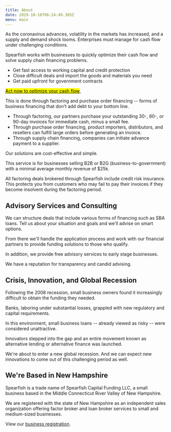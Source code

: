 ```yaml
---
title: About
date: 2019-10-16T06:24:49.305Z
menu: main
---
```

As the coronavirus advances, volatility in the markets has increased, and a supply and demand shock looms. Enterprises must manage for cash flow under challenging conditions.

Spearfish works with businesses to quickly optimize their cash flow and solve supply chain financing problems. 

* Get fast access to working capital and credit protection
* Close difficult deals and import the goods and materials you need
* Get paid upfront for government contracts 

<!-- Calendly link widget begin -->

<link href="https://assets.calendly.com/assets/external/widget.css" rel="stylesheet">
<script src="https://assets.calendly.com/assets/external/widget.js" type="text/javascript"></script>
<a href="" onclick="Calendly.initPopupWidget({url: 'https://calendly.com/spearfish/consultation'});return false;"><mark>	Act now to optimize your cash flow</mark>.</a>
<!-- Calendly link widget end -->

This is done through factoring and purchase order financing -- forms of business financing that don't add debt to your bottom line. 

* Through factoring, our partners purchase your outstanding 30-, 60-, or 90-day invoices for immediate cash, minus a small fee. 
* Through purchase order financing, product importers, distributors, and resellers can fulfill large orders before generating an invoice. 
* Through supply chain financing, companies can initiate advance payment to a supplier. 

Our solutions are cost-effective and simple. 

This service is for businesses selling B2B or B2G (business-to-government) with a minimal average monthly revenue of $25k.

All factoring deals brokered through Spearfish include credit risk insurance. This protects you from customers who may fail to pay their invoices if they become insolvent during the factoring period.

## Advisory Services and Consulting

We can structure deals that include various forms of financing such as SBA loans. Tell us about your situation and goals and we'll advise on smart options. 

From there we'll handle the application process and work with our financial partners to provide funding solutions to those who qualify.

In addition, we provide free advisory services to early stage businesses.

We have a reputation for transparency and candid advising.

## Crisis, Innovation, and Global Recession

Following the 2008 recession, small business owners found it increasingly difficult to obtain the funding they needed.  

Banks, laboring under substantial losses, grappled with new regulatory and capital requirements.  

In this environment, small business loans -- already viewed as risky -- were considered unattractive. 

Innovators stepped into the gap and an entire movement known as alternative lending or alternative finance was launched.

We're about to enter a new global recession.  And we can expect new innovations to come out of this challenging period as well. 

## We're Based in New Hampshire

Spearfish is a trade name of Spearfish Capital Funding LLC, a small business based in the Middle Connecticut River Valley of New Hampshire.

We are registered with the state of New Hampshire as an independent sales organization offering factor broker and loan broker services to small and medium-sized businesses.

View our [business registration](https://quickstart.sos.nh.gov/online/BusinessInquire/BusinessInformation?businessID=658122).